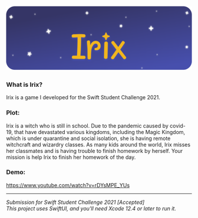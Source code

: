 # ![Irix](header.svg)

### What is Irix?
Irix is a game I developed for the Swift Student Challenge 2021.

### Plot:

Irix is a witch who is still in school. Due to the pandemic caused by covid-19, that have devastated various kingdoms, including the Magic Kingdom, which is under quarantine and social isolation, she is having remote witchcraft and wizardry classes. 
As many kids around the world, Irix misses her classmates and is having trouble to finish homework by herself. Your mission is help Irix to finish her homework of the day.

### Demo:

https://www.youtube.com/watch?v=rDYsMPE_YUs

----
_Submission for Swift Student Challenge 2021 [Accepted]_  
_This project uses SwiftUI, and you'll need Xcode 12.4 or later to run it._
